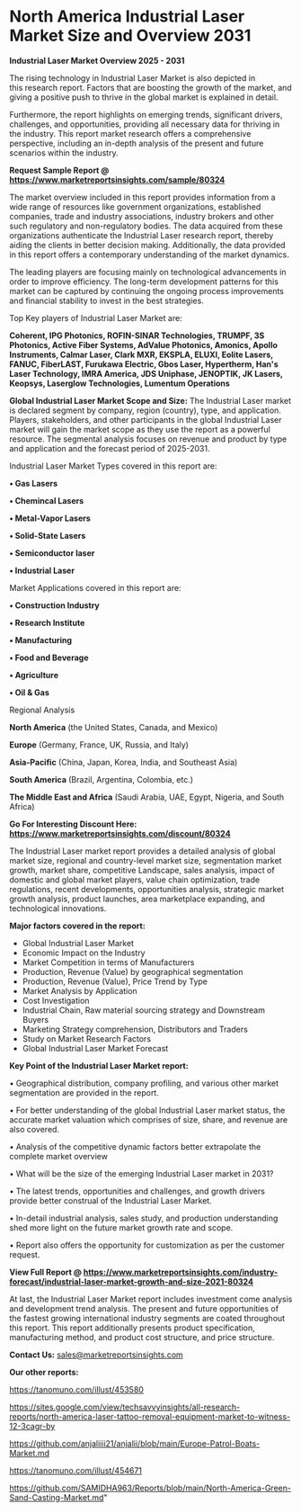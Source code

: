 # North America Industrial Laser Market Size and Overview 2031

<Strong> Industrial Laser Market Overview 2025 - 2031</strong>

The rising technology in Industrial Laser Market is also depicted in this research report. Factors that are boosting the growth of the market, and giving a positive push to thrive in the global market is explained in detail.

Furthermore, the report highlights on emerging trends, significant drivers, challenges, and opportunities, providing all necessary data for thriving in the industry. This report market research offers a comprehensive perspective, including an in-depth analysis of the present and future scenarios within the industry.

<strong>Request Sample Report @ <a href=https://www.marketreportsinsights.com/sample/80324>https://www.marketreportsinsights.com/sample/80324</a></strong>

The market overview included in this report provides information from a wide range of resources like government organizations, established companies, trade and industry associations, industry brokers and other such regulatory and non-regulatory bodies. The data acquired from these organizations authenticate the Industrial Laser research report, thereby aiding the clients in better decision making. Additionally, the data provided in this report offers a contemporary understanding of the market dynamics.

The leading players are focusing mainly on technological advancements in order to improve efficiency. The long-term development patterns for this market can be captured by continuing the ongoing process improvements and financial stability to invest in the best strategies.

Top Key players of Industrial Laser Market are:

<strong>Coherent, IPG Photonics, ROFIN-SINAR Technologies, TRUMPF, 3S Photonics, Active Fiber Systems, AdValue Photonics, Amonics, Apollo Instruments, Calmar Laser, Clark MXR, EKSPLA, ELUXI, Eolite Lasers, FANUC, FiberLAST, Furukawa Electric, Gbos Laser, Hypertherm, Han&#39;s Laser Technology, IMRA America, JDS Uniphase, JENOPTIK, JK Lasers, Keopsys, Laserglow Technologies, Lumentum Operations</strong>

<strong><b>Global Industrial Laser Market Scope and Size:</b></strong>
The Industrial Laser market is declared segment by company, region (country), type, and application. Players, stakeholders, and other participants in the global Industrial Laser market will gain the market scope as they use the report as a powerful resource. The segmental analysis focuses on revenue and product by type and application and the forecast period of 2025-2031.

Industrial Laser Market Types covered in this report are:

<strong>• Gas Lasers

• Chemincal Lasers

• Metal-Vapor Lasers

• Solid-State Lasers

• Semiconductor laser

• Industrial Laser</strong>

Market Applications covered in this report are:

<strong>• Construction Industry

• Research Institute

• Manufacturing

• Food and Beverage

• Agriculture

• Oil & Gas</strong> 

Regional Analysis

<strong>North America</strong> (the United States, Canada, and Mexico)

<strong>Europe</strong> (Germany, France, UK, Russia, and Italy)

<strong>Asia-Pacific</strong> (China, Japan, Korea, India, and Southeast Asia)

<strong>South America</strong> (Brazil, Argentina, Colombia, etc.)

<strong>The Middle East and Africa</strong> (Saudi Arabia, UAE, Egypt, Nigeria, and South Africa)

<strong>Go For Interesting Discount Here: <a href=https://www.marketreportsinsights.com/discount/80324>https://www.marketreportsinsights.com/discount/80324</a></strong>

The Industrial Laser market report provides a detailed analysis of global market size, regional and country-level market size, segmentation market growth, market share, competitive Landscape, sales analysis, impact of domestic and global market players, value chain optimization, trade regulations, recent developments, opportunities analysis, strategic market growth analysis, product launches, area marketplace expanding, and technological innovations.

<strong><b>Major factors covered in the report:</b></strong>
<ul>
  <li>Global Industrial Laser Market </li>
  <li>Economic Impact on the Industry</li>
  <li>Market Competition in terms of Manufacturers</li>
  <li>Production, Revenue (Value) by geographical segmentation</li>
  <li>Production, Revenue (Value), Price Trend by Type</li>
  <li>Market Analysis by Application</li>
  <li>Cost Investigation</li>
  <li>Industrial Chain, Raw material sourcing strategy and Downstream Buyers</li>
  <li>Marketing Strategy comprehension, Distributors and Traders</li>
  <li>Study on Market Research Factors</li>
  <li>Global Industrial Laser Market Forecast</li>
</ul>

<strong><b>Key Point of the Industrial Laser Market report:</b></strong>

• Geographical distribution, company profiling, and various other market segmentation are provided in the report.

• For better understanding of the global Industrial Laser market status, the accurate market valuation which comprises of size, share, and revenue are also covered.

• Analysis of the competitive dynamic factors better extrapolate the complete market overview

• What will be the size of the emerging Industrial Laser market in 2031?

• The latest trends, opportunities and challenges, and growth drivers provide better construal of the Industrial Laser Market.

• In-detail industrial analysis, sales study, and production understanding shed more light on the future market growth rate and scope.

• Report also offers the opportunity for customization as per the customer request.

<strong><b>View Full Report @ <a href=https://www.marketreportsinsights.com/industry-forecast/industrial-laser-market-growth-and-size-2021-80324>https://www.marketreportsinsights.com/industry-forecast/industrial-laser-market-growth-and-size-2021-80324</a></b></strong>


At last, the Industrial Laser Market report includes investment come analysis and development trend analysis. The present and future opportunities of the fastest growing international industry segments are coated throughout this report. This report additionally presents product specification, manufacturing method, and product cost structure, and price structure.

<strong>Contact Us:</strong>
sales@marketreportsinsights.com

<strong>Our other reports:</strong>

<a href=https://tanomuno.com/illust/453580>https://tanomuno.com/illust/453580</a>

<a href=https://sites.google.com/view/techsavvyinsights/all-research-reports/north-america-laser-tattoo-removal-equipment-market-to-witness-12-3cagr-by>https://sites.google.com/view/techsavvyinsights/all-research-reports/north-america-laser-tattoo-removal-equipment-market-to-witness-12-3cagr-by</a>

<a href=https://github.com/anjaliiii21/anjalii/blob/main/Europe-Patrol-Boats-Market.md>https://github.com/anjaliiii21/anjalii/blob/main/Europe-Patrol-Boats-Market.md</a>

<a href=https://tanomuno.com/illust/454671>https://tanomuno.com/illust/454671</a>

<a href=https://github.com/SAMIDHA963/Reports/blob/main/North-America-Green-Sand-Casting-Market.md>https://github.com/SAMIDHA963/Reports/blob/main/North-America-Green-Sand-Casting-Market.md</a>"
